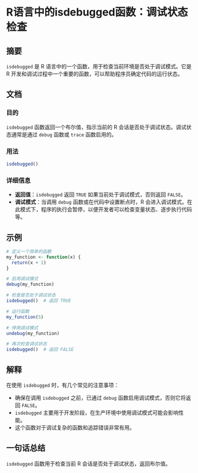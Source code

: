 <!--
Meta Description: # R语言中的isdebugged函数：调试状态检查 ## 摘要 `isdebugged` 是 R 语言中的一个函数，用于检查当前环境是否处于调试模式。它是 R 开发和调试过程中一个重要的函数，可以帮助程序员确定代码的运行状态。 ## 文档 ### 目的 `isdebugged` 函数返回一个布尔值...
Meta Keywords: isdebugged, debug, my_function, false, 会话是否处于调试状态
-->

# R语言中的isdebugged函数：调试状态检查

## 摘要
`isdebugged` 是 R 语言中的一个函数，用于检查当前环境是否处于调试模式。它是 R 开发和调试过程中一个重要的函数，可以帮助程序员确定代码的运行状态。

## 文档
### 目的
`isdebugged` 函数返回一个布尔值，指示当前的 R 会话是否处于调试状态。调试状态通常是通过 `debug` 函数或 `trace` 函数启用的。

### 用法
```R
isdebugged()
```

### 详细信息
- **返回值**：`isdebugged` 返回 `TRUE` 如果当前处于调试模式，否则返回 `FALSE`。
- **调试模式**：当调用 `debug` 函数或在代码中设置断点时，R 会进入调试模式。在此模式下，程序的执行会暂停，以便开发者可以检查变量状态、逐步执行代码等。

## 示例
```R
# 定义一个简单的函数
my_function <- function(x) {
  return(x + 1)
}

# 启用调试模式
debug(my_function)

# 检查是否处于调试状态
isdebugged()  # 返回 TRUE

# 运行函数
my_function(5)

# 停用调试模式
undebug(my_function)

# 再次检查调试状态
isdebugged()  # 返回 FALSE
```

## 解释
在使用 `isdebugged` 时，有几个常见的注意事项：
- 确保在调用 `isdebugged` 之前，已通过 `debug` 函数启用调试模式，否则它将返回 `FALSE`。
- `isdebugged` 主要用于开发阶段，在生产环境中使用调试模式可能会影响性能。
- 这个函数对于调试复杂的函数和追踪错误非常有用。

## 一句话总结
`isdebugged` 函数用于检查当前 R 会话是否处于调试状态，返回布尔值。